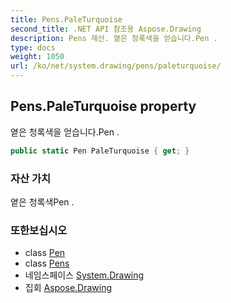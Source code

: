 ```yaml
---
title: Pens.PaleTurquoise
second_title: .NET API 참조용 Aspose.Drawing
description: Pens 재산. 옅은 청록색을 얻습니다.Pen .
type: docs
weight: 1050
url: /ko/net/system.drawing/pens/paleturquoise/
---
```

## Pens.PaleTurquoise property

옅은 청록색을 얻습니다.Pen .

```csharp
public static Pen PaleTurquoise { get; }
```

### 자산 가치

옅은 청록색Pen .

### 또한보십시오

* class [Pen](../../pen/)
* class [Pens](../)
* 네임스페이스 [System.Drawing](../../pens/)
* 집회 [Aspose.Drawing](../../../)


